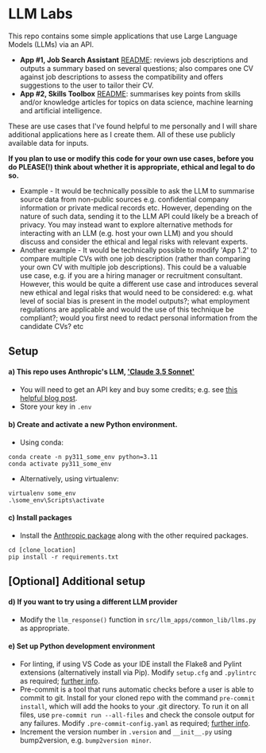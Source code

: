 # LLM Labs

This repo contains some simple applications that use Large Language Models (LLMs) via an API.
- <b>App #1, Job Search Assistant</b> [README](https://github.com/sball-uk/llm_labs/tree/main/src/llm_apps/app_01): reviews job descriptions and outputs a summary based on several questions; also compares one CV against job descriptions to assess the compatibility and offers suggestions to the user to tailor their CV.
- <b>App #2, Skills Toolbox</b> [README](https://github.com/sball-uk/llm_labs/tree/main/src/llm_apps/app_02): summarises key points from skills and/or knowledge articles for topics on data science, machine learning and artificial intelligence.

These are use cases that I've found helpful to me personally and I will share additional applications here as I create them. All of these use publicly available data for inputs.

<p><b>If you plan to use or modify this code for your own use cases, before you do PLEASE(!) think about whether it is appropriate, ethical and legal to do so.</b></p>

- Example - It would be technically possible to ask the LLM to summarise source data from non-public sources e.g. confidential company information or private medical records etc. However, depending on the nature of such data, sending it to the LLM API could likely be a breach of privacy. You may instead want to explore alternative methods for interacting with an LLM (e.g. host your own LLM) and you should discuss and consider the ethical and legal risks with relevant experts.
- Another example - It would be technically possible to modify 'App 1.2' to compare multiple CVs with one job description (rather than comparing your own CV with multiple job descriptions). This could be a valuable use case, e.g. if you are a hiring manager or recruitment consultant. However, this would be quite a different use case and introduces several new ethical and legal risks that would need to be considered: e.g. what level of social bias is present in the model outputs?; what employment regulations are applicable and would the use of this technique be compliant?; would you first need to redact personal information from the candidate CVs? etc

## Setup

#### a) This repo uses Anthropic's LLM, ['Claude 3.5 Sonnet'](https://www.anthropic.com/news/claude-3-5-sonnet)
- You will need to get an API key and buy some credits; e.g. see [this helpful blog post](https://zapier.com/blog/claude-api).
- Store your key in `.env`

#### b) Create and activate a new Python environment.
- Using conda:
```
conda create -n py311_some_env python=3.11
conda activate py311_some_env
```

- Alternatively, using virtualenv:
```
virtualenv some_env
.\some_env\Scripts\activate
```

#### c) Install packages
- Install the [Anthropic package](https://docs.anthropic.com/en/docs/initial-setup#install-the-sdk) along with the other required packages.
```
cd [clone_location]
pip install -r requirements.txt
```

## [Optional] Additional setup

#### d) If you want to try using a different LLM provider
- Modify the `llm_response()` function in `src/llm_apps/common_lib/llms.py` as appropriate.

#### e) Set up Python development environment
- For linting, if using VS Code as your IDE install the Flake8 and Pylint extensions (alternatively install via Pip). Modify `setup.cfg` and `.pylintrc` as required; [further info](https://code.visualstudio.com/docs/python/linting).
- Pre-commit is a tool that runs automatic checks before a user is able to commit to git. Install for your cloned repo with the command `pre-commit install`, which will add the hooks to your .git directory. To run it on all files, use `pre-commit run --all-files` and check the console output for any failures.  Modify `.pre-commit-config.yaml` as required; [further info](https://pypi.org/project/pre-commit).
- Increment the version number in `.version` and `__init__.py` using bump2version, e.g. `bump2version minor`.
